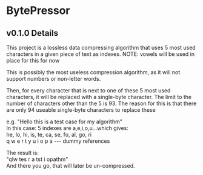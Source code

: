 # BytePressor 

## v0.1.0 Details

This project is a lossless data compressing algorithm that uses 5 most used characters in a given piece of text as indexes. NOTE: vowels will be used in place for this for now <br />

This is possibly the most useless compression algorithm, as it will not support numbers or non-letter words. <br />

Then, for every character that is next to one of these 5 most used characters, it will be replaced with a single-byte character. The limit to the number of characters other than the 5 is 93. The reason for this is that there are only 94 useable single-byte characters to replace these <br />

e.g. "Hello this is a test case for my algorithm" <br />
In this case:  5 indexes are a,e,i,o,u...which gives: <br />
he, lo, hi, is, te, ca, se, fo, al, go, ri <br />
q   w   e   r   t   y   u   i   o   p   a  --- dummy references <br />

The result is: <br />
"qlw tes r a tst i opathm" <br />
And there you go, that will later be un-compressed.
